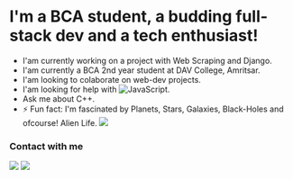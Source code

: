 # I'm a BCA student, a budding full-stack dev and a tech enthusiast!

- I'am currently working on a project with Web Scraping and Django.
- I'am currently a BCA 2nd year student at DAV College, Amritsar.
- I'am looking to colaborate on web-dev projects.
- I'am looking for help with ![JavaScript](https://icongr.am/devicon/javascript-plain.svg?size=22&color=657795).
- Ask me about C++.
- ⚡ Fun fact: I'm fascinated by Planets, Stars, Galaxies, Black-Holes and ofcourse! Alien Life. ![](https://icongr.am/jam/alien.svg?size=21&color=b5b5b5)

### Contact with me

[![](https://icongr.am/entypo/instagram.svg?size=51&color=383838)](https://www.instagram.com/officialsarangal/) 
[![](https://icongr.am/entypo/linkedin.svg?size=51&color=383838)](https://www.linkedin.com/in/gurpreet-sarangal-b92525219/)
